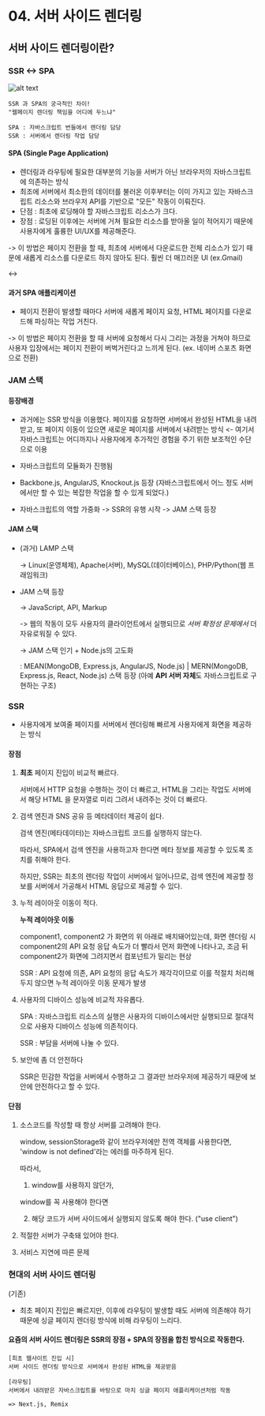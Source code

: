 # 04. 서버 사이드 렌더링
## 서버 사이드 렌더링이란?

### SSR <-> SPA
![alt text](https://img1.daumcdn.net/thumb/R720x0.q80/?scode=mtistory2&fname=https%3A%2F%2Ft1.daumcdn.net%2Fcfile%2Ftistory%2F997C153F5C1B2A7E05)

    SSR 과 SPA의 궁극적인 차이!
    "웹페이지 렌더링 책임을 어디에 두느냐"

    SPA : 자바스크립트 번들에서 렌더링 담당
    SSR : 서버에서 렌더링 작업 담당

#### SPA (Single Page Application)
- 렌더링과 라우팅에 필요한 대부분의 기능을 서버가 아닌 브라우저의 자바스크립트에 의존하는 방식
- 최조에 서버에서 최소한의 데이터를 불러온 이후부터는 이미 가지고 있는 자바스크립트 리소스와 브라우저 API를 기반으로 "모든" 작동이 이뤄진다.
- 단점 : 최초에 로딩해야 할 자바스크립트 리소스가 크다.
- 장점 : 로딩된 이후에는 서버에 거쳐 필요한 리소스를 받아올 일이 적어지기 때문에 사용자에게 훌륭한 UI/UX를 제공해준다.

-> 이 방법은 페이지 전환을 할 때, 최초에 서버에서 다운로드한 전체 리소스가 있기 때문에 새롭게 리소스를 다운로드 하지 않아도 된다. 훨씬 더 매끄러운 UI (ex.Gmail)

<->

#### 과거 SPA 애플리케이션
- 페이지 전환이 발생할 때마다 서버에 새롭게 페이지 요청, HTML 페이지를 다운로드해 파싱하는 작업 거친다.

-> 이 방법은 페이지 전환을 할 때 서버에 요청해서 다시 그리는 과정을 거쳐야 하므로 사용자 입장에서는 페이지 전환이 버벅거린다고 느끼게 된다. (ex. 네이버 스포츠 화면으로 전환)

### JAM 스택
#### 등장배경
- 과거에는 SSR 방식을 이용했다. 페이지를 요청하면 서버에서 완성된 HTML을 내려받고, 또 페이지 이동이 있으면 새로운 페이지를 서버에서 내려받는 방식 <- 여기서 자바스크립트는 어디까지나 사용자에게 추가적인 경험을 주기 위한 보조적인 수단으로 이용

- 자바스크립트의 모듈화가 진행됨
- Backbone.js, AngularJS, Knockout.js 등장 (자바스크립트에서 어느 정도 서버에서만 할 수 있는 복잡한 작업을 할 수 있게 되었다.)
- 자바스크립트의 역할 가중화 -> SSR의 유행 시작 -> JAM 스택 등장
#### JAM 스택
- (과거) LAMP 스택 

    -> Linux(운영체제), Apache(서버), MySQL(데이터베이스), PHP/Python(웹 프래임워크)

- JAM 스택 등장

    -> JavaScript, API, Markup
    
    -> 웹의 작동이 모두 사용자의 클라이언트에서 실행되므로 *서버 확정성 문제에서* 더 자유로워질 수 있다.
    
    -> JAM 스택 인기 + Node.js의 고도화 
    
    : MEAN(MongoDB, Express.js, AngularJS, Node.js) | MERN(MongoDB, Express.js, React, Node.js) 스택 등장 (아예 **API 서버 자체**도 자바스크립트로 구현하는 구조)

### SSR
- 사용자에게 보여줄 페이지를 서버에서 렌더링해 빠르게 사용자에게 화면을 제공하는 방식

#### 장점
1. **최초** 페이지 진입이 비교적 빠르다.

    서버에서 HTTP 요청을 수행하는 것이 더 빠르고, HTML을 그리는 작업도 서버에서 해당 HTML 을 문자열로 미리 그려서 내려주는 것이 더 빠르다.

2. 검색 엔진과 SNS 공유 등 메타데이터 제공이 쉽다.

    검색 엔진(메타데이터)는 자바스크립트 코드를 실행하지 않는다.

    따라서, SPA에서 검색 엔진을 사용하고자 한다면 메타 정보를 제공할 수 있도록 조치를 취해야 한다.

    하지만, SSR는 최초의 렌더링 작업이 서버에서 일어나므로, 검색 엔진에 제공할 정보를 서버에서 가공해서 HTML 응답으로 제공할 수 있다.

3. 누적 레이아웃 이동이 적다.
    
    **누적 레이아웃 이동**

    component1, component2 가 화면의 위 아래로 배치돼어있는데, 화면 렌더링 시 component2의 API 요청 응답 속도가 더 빨라서 먼저 화면에 나타나고, 조금 뒤 component2가 화면에 그려지면서 컴포넌트가 밀리는 현상

    SSR : API 요청에 의존, API 요청의 응답 속도가 제각각이므로 이를 적절치 처리해두지 않으면 누적 레이아웃 이동 문제가 발생

4. 사용자의 디바이스 성능에 비교적 자유롭다. 

    SPA : 자바스크립트 리소스의 실행은 사용자의 디바이스에서만 실행되므로 절대적으로 사용자 디바이스 성능에 의존적이다.

    SSR : 부담을 서버에 나눌 수 있다.

5. 보안에 좀 더 안전하다

    SSR은 민감한 작업을 서버에서 수행하고 그 결과만 브라우저에 제공하기 때문에 보안에 안전하다고 할 수 있다.

#### 단점
1. 소스코드를 작성할 때 항상 서버를 고려해야 한다.

    window, sessionStorage와 같이 브라우저에만 전역 객체를 사용한다면, 'window is not defined'라는 에러를 마주하게 된다.

    따라서, 
    
    1. window를 사용하지 않던가, 
    
    window를 꼭 사용해야 한다면 
    
    2. 해당 코드가 서버 사이드에서 실행되지 않도록 해야 한다. ("use client")

2. 적절한 서버가 구축돼 있어야 한다.

3. 서비스 지연에 따른 문제

### 현대의 서버 사이드 렌더링 
(기존)
- 최초 페이지 진입은 빠르지만, 이후에 라우팅이 발생할 때도 서버에 의존해야 하기 때문에 싱글 페이지 렌더링 방식에 비해 라우팅이 느리다.

#### 요즘의 서버 사이드 렌더링은 SSR의 장점 + SPA의 장점을 합친 방식으로 작동한다.

    [최초 웹사이트 진입 시]
    서버 사이드 렌더링 방식으로 서버에서 완성된 HTML을 제공받음

    [라우팅]
    서버에서 내려받은 자바스크립트를 바탕으로 마치 싱글 페이지 애플리케이션처럼 작동

    => Next.js, Remix